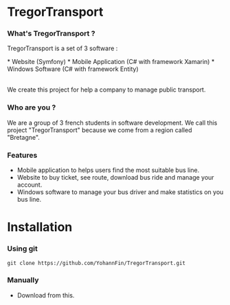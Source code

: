 # TregorTransport

### What's TregorTransport ?
<p>TregorTransport is a set of 3 software :<br></p>
 * Website (Symfony)
 * Mobile Application (C# with framework Xamarin)
 * Windows Software (C# with framework Entity)
 <p><br>We create this project for help a company to manage public transport.</p>
 
 ### Who are you ?
 <p>We are a group of 3 french students in software development. We call this project "TregorTransport" because we come from a region called "Bretagne".</p>

### Features
 * Mobile application to helps users find the most suitable bus line.
 * Website to buy ticket, see route, download bus ride and manage your account.
 * Windows software to manage your bus driver and make statistics on you bus line.
 
 
# Installation

### Using git
  ```
  git clone https://github.com/YohannFin/TregorTransport.git
  ```
### Manually
 * Download from this.
